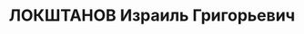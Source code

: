 ---
title: ЛОКШТАНОВ Израиль Григорьевич
description: народився 1907 у м. Глухів Глухівського пов. Чернігівської губ. Єврей,
  з кустарів, освіта вища, у 1925—1937 рр. член ВКП(б). Проживав у Харкові. Інструктор
  відділу науки і школи Харківського обкому КП(б)У. Заарештований _24.10.1937_ р.
  як член антирад. організації правих (статті 54-7, 54-8, 54-11 КК УРСР) і військовою
  колегією Верховного Суду СРСР _30.12.1937_ р. засуджений до розстрілу з конфіскацією
  особистого майна з негайним виконанням вироку згідно з постановою ЦВК СРСР від _01.12.1934_
  р. Розстріляний _31.12.1937_ р. у Харкові. Реабілітований _27.10.1956_ р.
---